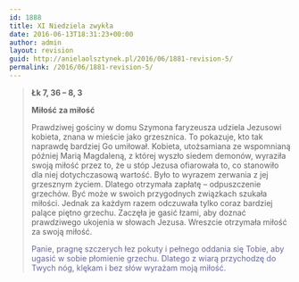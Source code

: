 ```yaml
---
id: 1888
title: XI Niedziela zwykła
date: 2016-06-13T18:31:23+00:00
author: admin
layout: revision
guid: http://anielaolsztynek.pl/2016/06/1881-revision-5/
permalink: /2016/06/1881-revision-5/
---
```

> **Łk 7, 36 &#8211; 8, 3**
> 
> **Miłość za miłość**
> 
> Prawdziwej gościny w domu Szymona faryzeusza udziela Jezusowi kobieta, znana w mieście jako grzesznica. To pokazuje, kto tak naprawdę bardziej Go umiłował. Kobieta, utożsamiana ze wspomnianą później Marią Magdaleną, z której wyszło siedem demonów, wyraziła swoją miłość przez to, że u stóp Jezusa ofiarowała to, co stanowiło dla niej dotychczasową wartość. Było to wyrazem zerwania z jej grzesznym życiem. Dlatego otrzymała zapłatę &#8211; odpuszczenie grzechów. Być może w swoich przygodnych związkach szukała miłości. Jednak za każdym razem odczuwała tylko coraz bardziej palące piętno grzechu. Zaczęła je gasić łzami, aby doznać prawdziwego ukojenia w słowach Jezusa. Wreszcie otrzymała miłość za swoją miłość.
> 
> <p style="text-align: left;">
>   <span style="color: #666699;">Panie, pragnę szczerych łez pokuty i pełnego oddania się Tobie, aby ugasić w sobie płomienie grzechu. Dlatego z wiarą przychodzę do Twych nóg, klękam i bez słów wyrażam moją miłość.</span>
> </p>